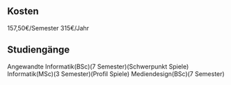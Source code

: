 ## Kosten
157,50€/Semester
315€/Jahr
## Studiengänge
Angewandte Informatik(BSc)(7 Semester)(Schwerpunkt Spiele)
Informatik(MSc)(3 Semester)(Profil Spiele)
Mediendesign(BSc)(7 Semester)